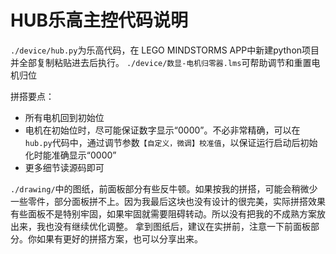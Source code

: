 # HUB乐高主控代码说明

`./device/hub.py`为乐高代码，在 LEGO MINDSTORMS APP中新建python项目并全部复制粘贴进去后执行。
`./device/数显-电机归零器.lms`可帮助调节和重置电机归位

拼搭要点：
- 所有电机回到初始位
- 电机在初始位时，尽可能保证数字显示“0000”。不必非常精确，可以在`hub.py`代码中，通过调节参数`【自定义，微调】校准值`，以保证运行启动后初始化时能准确显示“0000”
- 更多细节读源码即可

`./drawing/`中的图纸，前面板部分有些反牛顿。如果按我的拼搭，可能会稍微少一些零件，部分面板拼不上。因为我最后这块也没有设计的很完美，实际拼搭效果有些面板不是特别牢固，如果牢固就需要阻碍转动。所以没有把我的不成熟方案放出来，我也没有继续优化调整。
拿到图纸后，建议在实拼前，注意一下前面板部分。你如果有更好的拼搭方案，也可以分享出来。